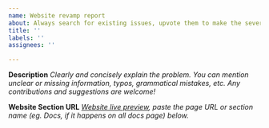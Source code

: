 ```yaml
---
name: Website revamp report
about: Always search for existing issues, upvote them to make the severity level rise. Currently only open to Quasar team feedback
title: ''
labels: ''
assignees: ''

---
```


**Description**
_Clearly and concisely explain the problem.
You can mention unclear or missing information, typos, grammatical mistakes, etc.
Any contributions and suggestions are welcome!_

<!-- Add description here -->

**Website Section URL**
_[Website live preview](https://quasar.beget.it), paste the page URL or section name (eg. Docs, if it happens on all docs page) below._

<!-- Example: "Landing", "Docs", https://quasar.beget.it/introduction-to-quasar -->